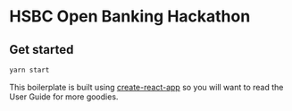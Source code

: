 <p align="center">
<h1>HSBC Open Banking Hackathon</h1>
</p>

## Get started

```bash
yarn start
```

This boilerplate is built using [create-react-app](https://github.com/facebook/create-react-app) so you will want to read the User Guide for more goodies.
